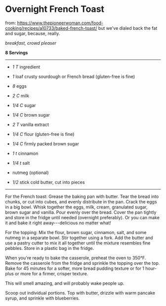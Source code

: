 # Overnight French Toast

from: https://www.thepioneerwoman.com/food-cooking/recipes/a10733/baked-french-toast/
but we've dialed back the fat and sugar, because, really.

*breakfast, crowd pleaser*

**8 Servings**

---

- *1 T* ingredient

- *1* loaf crusty sourdough or French bread (gluten-free is fine)
- *8* eggs
- *2 C* milk
- *1/4 C* sugar
- *1/4 C* brown sugar
- *2 T* vanilla extract
- *1/4 C* flour (gluten-free is fine)
- *1/4 C* firmly packed brown sugar
- *1 t* cinnamon
- *1/4 t* salt
- nutmeg (optional)
- *1/2* stick cold butter, cut into pieces

---

For the French toast: Grease the baking pan with butter. Tear the bread into
chunks, or cut into cubes, and evenly distribute in the pan. Crack the eggs in
a big bowl. Whisk together the eggs, milk, cream, granulated sugar, brown sugar
and vanilla. Pour evenly over the bread. Cover the pan tightly and store in the
fridge until needed (overnight preferably). Or you can make it and bake it
right away---delicious no matter what!

For the topping: Mix the flour, brown sugar, cinnamon, salt, and some nutmeg in
a separate bowl. Stir together using a fork. Add the butter and use a pastry
cutter to mix it all together until the mixture resembles fine pebbles. Store
in a plastic bag in the fridge.

When you're ready to bake the casserole, preheat the oven to 350°F. Remove the
casserole from the fridge and sprinkle the topping over the top. Bake for 45
minutes for a softer, more bread pudding texture or for 1 hour-plus or more for
a firmer, crisper texture.

This will smell amazing, and will probably wake people up.

Scoop out individual portions. Top with butter, drizzle with warm pancake
syrup, and sprinkle with blueberries.
